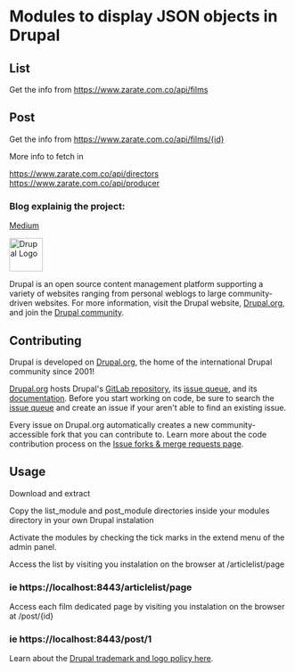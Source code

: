 # Modules to display JSON objects in Drupal
## List
Get the info from https://www.zarate.com.co/api/films
## Post
Get the info from https://www.zarate.com.co/api/films/{id}

More info to fetch in

https://www.zarate.com.co/api/directors
https://www.zarate.com.co/api/producer

### Blog explainig the project:

[Medium][medium]

<img alt="Drupal Logo" src="https://www.drupal.org/files/Wordmark_blue_RGB.png" height="60px">

Drupal is an open source content management platform supporting a variety of
websites ranging from personal weblogs to large community-driven websites. For
more information, visit the Drupal website, [Drupal.org][Drupal.org], and join
the [Drupal community][Drupal community].

## Contributing

Drupal is developed on [Drupal.org][Drupal.org], the home of the international
Drupal community since 2001!

[Drupal.org][Drupal.org] hosts Drupal's [GitLab repository][GitLab repository],
its [issue queue][issue queue], and its [documentation][documentation]. Before
you start working on code, be sure to search the [issue queue][issue queue] and
create an issue if your aren't able to find an existing issue.

Every issue on Drupal.org automatically creates a new community-accessible fork
that you can contribute to. Learn more about the code contribution process on
the [Issue forks & merge requests page][issue forks].

## Usage

Download and extract

Copy the list_module and post_module directories inside your modules directory in your own Drupal instalation

Activate the modules by checking the tick marks in the extend menu of the admin panel.

Access the list by visiting you instalation on the browser at /articlelist/page
### ie https://localhost:8443/articlelist/page

Access each film dedicated page by visiting you instalation on the browser at /post/{id} 
### ie https://localhost:8443/post/1


Learn about the [Drupal trademark and logo policy here][trademark].

[Drupal.org]: https://www.drupal.org
[Drupal community]: https://www.drupal.org/community
[GitLab repository]: https://git.drupalcode.org/project/drupal
[issue queue]: https://www.drupal.org/project/issues/drupal
[issue forks]: https://www.drupal.org/drupalorg/docs/gitlab-integration/issue-forks-merge-requests
[documentation]: https://www.drupal.org/documentation
[changelog]: https://www.drupal.org/list-changes/drupal
[modules]: https://www.drupal.org/project/project_module
[security advisories]: https://www.drupal.org/security
[security RSS]: https://www.drupal.org/security/rss.xml
[security team]: https://www.drupal.org/drupal-security-team
[service providers]: https://www.drupal.org/drupal-services
[support]: https://www.drupal.org/support
[trademark]: https://www.drupal.com/trademark
[medium]: https://medium.com/@rodrigozaratealgecira/drupal-9-fetch-and-display-nodes-from-api-tutorial-74920e4e150f
